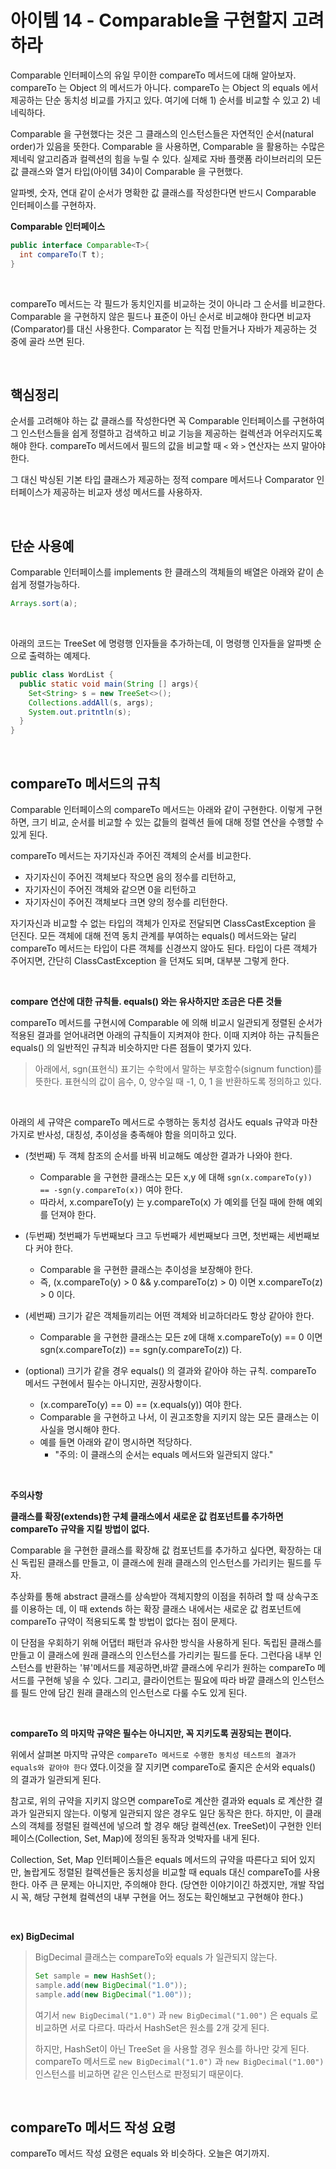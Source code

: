 # 아이템 14 - Comparable을 구현할지 고려하라

Comparable 인터페이스의 유일 무이한 compareTo 메서드에 대해 알아보자. compareTo 는 Object 의 메서드가 아니다. compareTo 는 Object 의 equals 에서 제공하는 단순 동치성 비교를 가지고 있다. 여기에 더해 1) 순서를 비교할 수 있고 2) 네네릭하다.<br>

Comparable 을 구현했다는 것은 그 클래스의 인스턴스들은 자연적인 순서(natural order)가 있음을 뜻한다. Comparable 을 사용하면, Comparable 을 활용하는 수많은 제네릭 알고리즘과 컬렉션의 힘을 누릴 수 있다. 실제로 자바 플랫폼 라이브러리의 모든 값 클래스와 열거 타입(아이템 34)이 Comparable 을 구현했다.<br>

알파벳, 숫자, 연대 같이 순서가 명확한 값 클래스를 작성한다면 반드시 Comparable 인터페이스를 구현하자.<br>

**Comparable 인터페이스**<br>

```java
public interface Comparable<T>{
  int compareTo(T t);
}
```

<br>

compareTo 메서드는 각 필드가 동치인지를 비교하는 것이 아니라 그 순서를 비교한다. Comparable 을 구현하지 않은 필드나 표준이 아닌 순서로 비교해야 한다면 비교자(Comparator)를 대신 사용한다. Comparator 는 직접 만들거나 자바가 제공하는 것 중에 골라 쓰면 된다.<br>

<br>

## 핵심정리

순서를 고려해야 하는 값 클래스를 작성한다면 꼭 Comparable 인터페이스를 구현하여 그 인스턴스들을 쉽게 정렬하고 검색하고 비교 기능을 제공하는 컬렉션과 어우러지도록 해야 한다. compareTo 메서드에서 필드의 값을 비교할 때 `<` 와 `>` 연산자는 쓰지 말아야 한다.<br>

그 대신 박싱된 기본 타입 클래스가 제공하는 정적 compare 메서드나 Comparator 인터페이스가 제공하는 비교자 생성 메서드를 사용하자.<br>

<br>

## 단순 사용예

Comparable 인터페이스를 implements 한 클래스의 객체들의 배열은 아래와 같이 손쉽게 정렬가능하다.

```java
Arrays.sort(a);
```

<br>

아래의 코드는 TreeSet 에 명령행 인자들을 추가하는데, 이 명령행 인자들을 알파벳 순으로 출력하는 예제다.

```java
public class WordList {
  public static void main(String [] args){
    Set<String> s = new TreeSet<>();
    Collections.addAll(s, args);
    System.out.pritntln(s);
  }
}
```

<br>

## compareTo 메서드의 규칙

Comparable 인터페이스의 compareTo 메서드는 아래와 같이 구현한다. 이렇게 구현하면, 크기 비교, 순서를 비교할 수 있는 값들의 컬렉션 들에 대해 정렬 연산을 수행할 수 있게 된다.

compareTo 메서드는 자기자신과 주어진 객체의 순서를 비교한다. 

- 자기자신이 주어진 객체보다 작으면 음의 정수를 리턴하고, 
- 자기자신이 주어진 객체와 같으면 0을 리턴하고
- 자기자신이 주어진 객체보다 크면 양의 정수를 리턴한다.

자기자신과 비교할 수 없는 타입의 객체가 인자로 전달되면 ClassCastException 을 던진다. 모든 객체에 대해 전역 동치 관계를 부여하는 equals() 메서드와는 달리 compareTo 메서드는 타입이 다른 객체를 신경쓰지 않아도 된다. 타입이 다른 객체가 주어지면, 간단히 ClassCastException 을 던져도 되며, 대부분 그렇게 한다.<br>

<br>

**compare 연산에 대한 규칙들. equals() 와는 유사하지만 조금은 다른 것들**<br>

compareTo 메서드를 구현시에 Comparable 에 의해 비교시 일관되게 정렬된 순서가 적용된 결과를 얻어내려면 아래의 규칙들이 지켜져야 한다. 이때 지켜야 하는 규칙들은 equals() 의 일반적인 규칙과 비슷하지만 다른 점들이 몇가지 있다.<br>

> 아래에서, sgn(표현식) 표기는 수학에서 말하는 부호함수(signum function)를 뜻한다. 표현식의 값이 음수, 0, 양수일 때 -1, 0, 1 을 반환하도록 정의하고 있다.<br>

<br>

아래의 세 규약은 compareTo 메서드로 수행하는 동치성 검사도 equals 규약과 마찬가지로 반사성, 대칭성, 추이성을 충족해야 함을 의미하고 있다.

- (첫번째) 두 객체 참조의 순서를 바꿔 비교해도 예상한 결과가 나와야 한다.
  - Comparable 을 구현한 클래스는 모든 x,y 에 대해 `sgn(x.compareTo(y)) == -sgn(y.compareTo(x))` 여야 한다.
  - 따라서, x.compareTo(y) 는 y.compareTo(x) 가 예외를 던질 때에 한해 예외를 던져야 한다.

- (두번째) 첫번째가 두번째보다 크고 두번째가 세번째보다 크면, 첫번째는 세번째보다 커야 한다.
  - Comparable 을 구현한 클래스는 추이성을 보장해야 한다.
  - 즉, (x.compareTo(y) > 0 && y.compareTo(z) > 0) 이면 x.compareTo(z) > 0 이다.
- (세번째) 크기가 같은 객체들끼리는 어떤 객체와 비교하더라도 항상 같아야 한다.
  - Comparable 을 구현한 클래스는 모든 z에 대해 x.compareTo(y) == 0 이면 sgn(x.compareTo(z)) == sgn(y.compareTo(z)) 다.
- (optional) 크기가 같을 경우 equals() 의 결과와 같아야 하는 규칙. compareTo 메서드 구현에서 필수는 아니지만, 권장사항이다.
  - (x.compareTo(y) == 0) == (x.equals(y)) 여야 한다.
  - Comparable 을 구현하고 나서, 이 권고조항을 지키지 않는 모든 클래스는 이 사실을 명시해야 한다.
  - 예를 들면 아래와 같이 명시하면 적당하다.
    - "주의: 이 클래스의 순서는 equals 메서드와 일관되지 않다."

<br>

**주의사항**<br>

**클래스를 확장(extends)한 구체 클래스에서 새로운 값 컴포넌트를 추가하면 compareTo 규약을 지킬 방법이 없다.**<br>

Comparable 을 구현한 클래스를 확장해 값 컴포넌트를 추가하고 싶다면, 확장하는 대신 독립된 클래스를 만들고, 이 클래스에 원래 클래스의 인스턴스를 가리키는 필드를 두자.<br>

추상화를 통해 abstract 클래스를 상속받아 객체지향의 이점을 취하려 할 때 상속구조를 이용하는 데, 이 때 extends 하는 확장 클래스 내에서는 새로운 값 컴포넌트에 compareTo 규약이 적용되도록 할 방법이 없다는 점이 문제다.<br>

이 단점을 우회하기 위해 어댑터 패턴과 유사한 방식을 사용하게 된다. 독립된 클래스를 만들고 이 클래스에 원래 클래스의 인스턴스를 가리키는 필드를 둔다. 그런다음 내부 인스턴스를 반환하는 '뷰'메서드를 제공하면,바깥 클래스에 우리가 원하는 compareTo 메서드를 구현해 넣을 수 있다. 그리고, 클라이언트는 필요에 따라 바깥 클래스의 인스턴스를 필드 안에 담긴 원래 클래스의 인스턴스로 다룰 수도 있게 된다.<br>

<br>

**compareTo 의 마지막 규약은 필수는 아니지만, 꼭 지키도록 권장되는 편이다.**<br>

위에서 살펴본 마지막 규약은 `compareTo 메서드로 수행한 동치성 테스트의 결과가 equals와 같아야 한다` 였다.이것을 잘 지키면 compareTo로 줄지은 순서와 equals() 의 결과가 일관되게 된다.<br>

참고로, 위의 규약을 지키지 않으면 compareTo로 계산한 결과와 equals 로 계산한 결과가 일관되지 않는다. 이렇게 일관되지 않은 경우도 일단 동작은 한다. 하지만, 이 클래스의 객체를 정렬된 컬렉션에 넣으려 할 경우 해당 컬렉션(ex. TreeSet)이 구현한 인터페이스(Collection, Set, Map)에 정의된 동작과 엇박자를 내게 된다.<br>

Collection, Set, Map 인터페이스들은 equals 메서드의 규약을 따른다고 되어 있지만, 놀랍게도 정렬된 컬렉션들은 동치성을 비교할 때 equals 대신 compareTo를 사용한다. 아주 큰 문제는 아니지만, 주의해야 한다. (당연한 이야기이긴 하겠지만, 개발 작업시 꼭, 해당 구현체 컬렉션의 내부 구현을 어느 정도는 확인해보고 구현해야 한다.)<br>

<br>

**ex) BigDecimal**<br>

> BigDecimal 클래스는 compareTo와 equals 가 일관되지 않는다.
>
> ```java
> Set sample = new HashSet();
> sample.add(new BigDecimal("1.0"));
> sample.add(new BigDecimal("1.00"));
> ```
>
> 여기서 `new BigDecimal("1.0")` 과 `new BigDecimal("1.00")` 은 equals 로 비교하면 서로 다르다. 따라서 HashSet은 원소를 2개 갖게 된다.<br>
>
> 하지만, HashSet이 아닌 TreeSet 을 사용할 경우 원소를 하나만 갖게 된다. compareTo 메서드로 `new BigDecimal("1.0")` 과 `new BigDecimal("1.00")`  인스턴스를 비교하면 같은 인스턴스로 판정되기 때문이다.

<br>

## compareTo 메서드 작성 요령

compareTo 메서드 작성 요령은 equals 와 비슷하다. 오늘은 여기까지.

